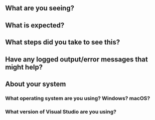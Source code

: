 <!--
Thank you so much for your contribution. Before you submit an issue, please read the following:

1. Ensure you have read over contribution guidelines in the README: https://github.com/XamarinUniversity/XAM300/blob/master/README.md.

2. If you have a question, please submit it via the Xamarin University forum: https://forums.xamarin.com/categories/university

3. Delete everything in this comment block.
-->

## What are you seeing?

## What is expected?

## What steps did you take to see this?

## Have any logged output/error messages that might help?

## About your system

### What operating system are you using? Windows? macOS?

### What version of Visual Studio are you using?
